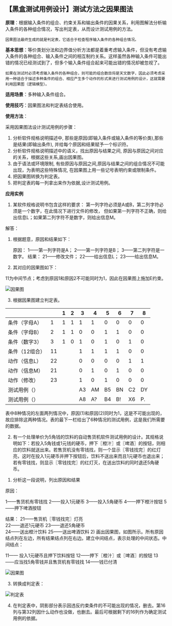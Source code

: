 ## 【黑盒测试用例设计】测试方法之因果图法

**原理**：根据输入条件的组合、约束关系和输出条件的因果关系，利用图解法分析输入条件的各种组合情况，写出判定表，从而设计测试用例的方法。

	因果图法最终生成的就是判定表，它适合于检查程序输入条件的各种组合情况。

**基本思想**：等价类划分法和边界值分析方法都是着重考虑输入条件，但没有考虑输入条件的各种组合、输入条件之间的相互制约关系。这样虽然各种输入条件可能出错的情况已经测试到了，但多个输入条件组合起来可能出错的情况却被忽视了。

	如果在测试时必须考虑输入条件的各种组合，则可能的组合数目将是天文数字，因此必须考虑采用一种适合于描述多种条件的组合、相应产生多个动作的形式来进行测试用例的设计，这就需要利用因果图（逻辑模型）。

**适用场景**：多种输入条件组合。

**使用技巧**：因果图法和判定表结合使用。

**使用方法**：

采用因果图法设计测试用例的步骤：

1. 分析软件规格说明描述中, 那些是原因(即输入条件或输入条件的等价类),那些是结果(即输出条件), 并给每个原因和结果赋予一个标识符。
2. 分析软件规格说明描述中的语义，找出原因与结果之间, 原因与原因之间对应的关系，根据这些关系,画出因果图。
3. 由于语法或环境限制, 有些原因与原因之间,原因与结果之间的组合情况不可能出现，为表明这些特殊情况, 在因果图上用一些记号表明约束或限制条件。
4. 把因果图转换为判定表。
5. 把判定表的每一列拿出来作为依据,设计测试用例。

**应用实例**

1. 某软件规格说明书包含这样的要求：
	第一列字符必须是A或B，第二列字符必须是一个数字，在此情况下进行文件的修改，
	但如果第一列字符不正确，则给出信息L；如果第二列字符不是数字，则给出信息M。

解答：
1) 根据题意，原因和结果如下：

	原因：
    1——第一列字符是A；
    2——第一列字符是B；
    3——第二列字符是一数字。
    结果：
    21——修改文件；
    22——给出信息L；
    23——给出信息M。

2) 其对应的因果图如下：

11为中间节点；考虑到原因1和原因2不可能同时为1，因此在因果图上施加E约束。

![因果图](https://www.cnblogs.com/images/cnblogs_com/jackc/tc9.gif)

3) 根据因果图建立判定表。

||				|1|2|3|4|5|6|7|8|
|-|-|-|-|-|-|-|-|-|-|
|条件（字母A） 	  |1|1|1|1 |1 |0 |0 |0 |0 |
|条件（字母B）     |2|1|1|0 |0 |1 |1 |0 |0 |
|条件（数字3）     |3|1|0|1 |0 |1 |0 |1 |0 |
|条件（12组合）    |11|| |1 |1 |1 |1 |0 |0 |
|动作（信息L）     |22|| |0 |0 |0 |0 |1 |1 |
|动作（信息M）     |21|| |0 |1 |0 |1 |0 |0 |
|动作（修改）      |23|| |1 |0 |1 |0 |0 |0 |
|测试用例（）      | | | |A3|AM|B5|BN|C2|DY|
|测试用例（）      | | | |A8|A?|B4|B!|X6|P.|

表中8种情况的左面两列情况中，原因(1)和原因(2)同时为1，这是不可能出现的，故应排除这两种情况。表的最下一栏给出了6种情况的测试用例，这是我们所需要的数据。

2. 有一个处理单价为5角钱的饮料的自动售货机软件测试用例的设计。其规格说明如下：若投入5角钱或1元钱的硬币，押下〖橙汁〗或〖啤酒〗的按钮，则相应的饮料就送出来。若售货机没有零钱找，则一个显示〖零钱找完〗的红灯亮，这时在投入1元硬币并押下按钮后，饮料不送出来而且1元硬币也退出来；若有零钱找，则显示〖零钱找完〗的红灯灭，在送出饮料的同时退还5角硬币。

1) 分析这一段说明，列出原因和结果

原因：

1——售货机有零钱找
2——投入1元硬币
3——投入5角硬币
4——押下橙汁按钮
5——押下啤酒按钮

结果：
21——售货机〖零钱找完〗灯亮   
22——退还1元硬币
23——退还5角硬币             
24——送出橙汁饮料
25——送出啤酒饮料
2) 画出因果图，如图所示。所有原因结点列在左边，所有结果结点列在右边。建立中间结点，表示处理的中间状态。中间结点：

11—— 投入1元硬币且押下饮料按钮
12——押下〖橙汁〗或〖啤酒〗的按钮
13——应当找5角零钱并且售货机有零钱找
14——钱已付清

![因果图](https://www.cnblogs.com/images/cnblogs_com/jackc/tc11.gif)

3) 转换成判定表：

![判定表](https://www.cnblogs.com/images/cnblogs_com/jackc/tc12.gif)

4)    在判定表中，阴影部分表示因违反约束条件的不可能出现的情况，删去。第16列与第32列因什么动作也没做，也删去。最后可根据剩下的16列作为确定测试用例的依据。

